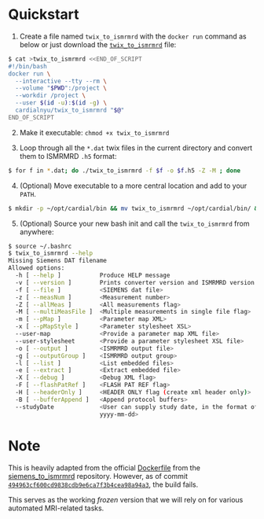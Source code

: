 # Quickstart

1. Create a file named `twix_to_ismrmrd` with the `docker run` command as below or just download the [`twix_to_ismrmrd`](https://github.com/CARDIAL-nyu/twix_to_ismrmrd/raw/main/twix_to_ismrmrd) file:

```bash
$ cat >twix_to_ismrmrd <<END_OF_SCRIPT
#!/bin/bash
docker run \
  --interactive --tty --rm \
  --volume "$PWD":/project \
  --workdir /project \
  --user $(id -u):$(id -g) \
  cardialnyu/twix_to_ismrmrd "$@"
END_OF_SCRIPT
```

2. Make it executable: `chmod +x twix_to_ismrmrd`

3. Loop through all the `*.dat` twix files in the current directory and convert them to ISMRMRD `.h5` format:
```bash
$ for f in *.dat; do ./twix_to_ismrmrd -f $f -o $f.h5 -Z -M ; done
```

4. (Optional) Move executable to a more central location and add to your `PATH`.
```bash
$ mkdir -p ~/opt/cardial/bin && mv twix_to_ismrmrd ~/opt/cardial/bin/ && echo "PATH=~/opt/cardial/bin:$PATH" >> ~/.bashrc
```

5. (Optional) Source your new bash init and call the `twix_to_ismrmrd` from anywhere:
```bash
$ source ~/.bashrc
$ twix_to_ismrmrd --help
Missing Siemens DAT filename
Allowed options:
  -h [ --help ]           Produce HELP message
  -v [ --version ]        Prints converter version and ISMRMRD version
  -f [ --file ]           <SIEMENS dat file>
  -z [ --measNum ]        <Measurement number>
  -Z [ --allMeas ]        <All measurements flag>
  -M [ --multiMeasFile ]  <Multiple measurements in single file flag>
  -m [ --pMap ]           <Parameter map XML>
  -x [ --pMapStyle ]      <Parameter stylesheet XSL>
  --user-map              <Provide a parameter map XML file>
  --user-stylesheet       <Provide a parameter stylesheet XSL file>
  -o [ --output ]         <ISMRMRD output file>
  -g [ --outputGroup ]    <ISMRMRD output group>
  -l [ --list ]           <List embedded files>
  -e [ --extract ]        <Extract embedded file>
  -X [ --debug ]          <Debug XML flag>
  -F [ --flashPatRef ]    <FLASH PAT REF flag>
  -H [ --headerOnly ]     <HEADER ONLY flag (create xml header only)>
  -B [ --bufferAppend ]   <Append protocol buffers>
  --studyDate             <User can supply study date, in the format of
                          yyyy-mm-dd>
```

# Note

This is heavily adapted from the official [Dockerfile](https://github.com/ismrmrd/siemens_to_ismrmrd/blob/494963cf600cd9838cdb9e6ca7f3b4cea98a94a3/Dockerfile) from the [siemens_to_ismrmrd](https://github.com/ismrmrd/siemens_to_ismrmrd) repository.  However, as of commit [`494963cf600cd9838cdb9e6ca7f3b4cea98a94a3`](https://github.com/ismrmrd/siemens_to_ismrmrd/commit/042209eb9fac54e2491835a0e0e8e5404068f50f), the build fails. 

This serves as the working *frozen* version that we will rely on for various automated MRI-related tasks.
